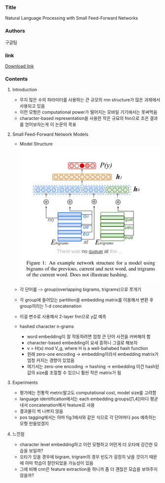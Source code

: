 ### Title
Natural Language Processing with Small Feed-Forward Networks

### Authors
구글팀

### link
[Download link](https://arxiv.org/pdf/1708.00214.pdf)

### Contents
1. Introduction
    - 무지 많은 수의 파라미터를 사용하는 큰 규모의 rnn structure가 많은 과제에서 사용되고 있음
    - 이런 모형은 computational power가 떨어지는 모바일 기기에서는 못써먹음
    - character-based representation을 사용한 작은 규묘의 fnn으로 조은 결과를 얻어보자는게 이 논문의 목표
    
1. Small Feed-Forward Network Models
    - Model Structure
    ![image](../image/170818.png)
    - 각 단어를 -> group(overlapping bigrams, trigrams)으로 쪼개기
    - 각 group에 들어있는 partition을 embedding matrix를 이용해서 변환 후 group끼리는 1-d concatenation
    - 이걸 변수로 사용해서 2-layer fnn으로 y값 예측
    
    - hashed character n-grams
        - word embedding이 잘 작동하려면 엄청 큰 단어 사전을 커버해야 함
        - character-based embedding이 요새 흥하니 그걸로 해보자
        - v = H(x) mod V_g, where H is a well-bahabed hash function
        - 원래 zero-one encoding -> embedding이라서 embedding matrix가 엄청 커지는 경향이 있었음
        - 여기서는 zero-one encoding -> hashing -> embedding 이건 hash된 값의 size를 조절할 수 있으니 훨씬 작은 matrix가 됨

1. Experiments
    - 평가에는 전통적 metric말고도 computational cost, model size를 고려함
    - language identification에서는 each embedding groups([1,4])마다 평균내서 concatenation해서 feature로 사용
    - 결과물이 썩 나쁘지 않음
    - pos tagging에서는 아마 fig.1에서와 같은 식으로 각 단어마다 pos 예측하는 모형 만들었겠지

1. 느낀점
    - character level embedding하고 이런 모형하고 어떤게 더 오타에 강건한 모습을 보일까?
    - 오타가 있을 경우에 bigram, trigram의 경우 빈도가 굉장히 낮을 것이기 때문에 아마 학습이 잘안되었을 가능성이 있음
    - 그에 비해 cnn은 feature extraction을 하니까 좀 더 괜찮은 모습을 보여주지 않을까?
    